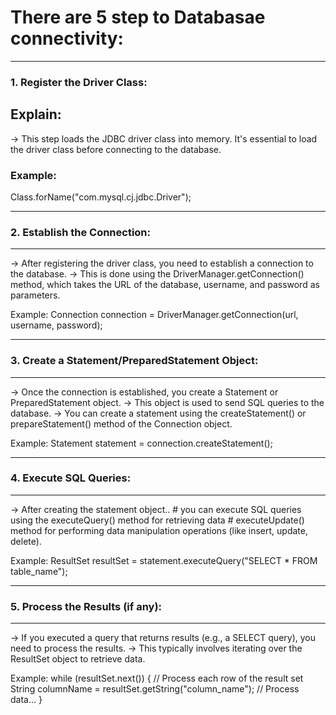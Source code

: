 
# There are 5 step to Databasae connectivity: #
---------------
### 1. Register the Driver Class: ###
## Explain: ##
   -> This step loads the JDBC driver class into memory. It's essential to load the driver class before connecting to the database.
   
   ### Example: ###
   Class.forName("com.mysql.cj.jdbc.Driver");
   
---------------
### 2. Establish the Connection: ###
---------------
   -> After registering the driver class, you need to establish a connection to the database. 
   -> This is done using the DriverManager.getConnection() method, which takes the URL of the database, username, and password as parameters.
   
   Example: Connection connection = DriverManager.getConnection(url, username, password);

---------------   
### 3. Create a Statement/PreparedStatement Object: ###
---------------
   -> Once the connection is established, you create a Statement or PreparedStatement object. 
   -> This object is used to send SQL queries to the database. 
   -> You can create a statement using the createStatement() or prepareStatement() method of the Connection object.
   
   Example: Statement statement = connection.createStatement();

---------------
### 4. Execute SQL Queries: ###
---------------
   -> After creating the statement object..
         # you can execute SQL queries using the executeQuery() method for retrieving data
		 # executeUpdate() method for performing data manipulation operations (like insert, update, delete).
		 
   Example: ResultSet resultSet = statement.executeQuery("SELECT * FROM table_name");

---------------  
### 5. Process the Results (if any): ###
---------------
   -> If you executed a query that returns results (e.g., a SELECT query), you need to process the results.
   -> This typically involves iterating over the ResultSet object to retrieve data.
   
   Example: while (resultSet.next()) {    // Process each row of the result set
                  String columnName = resultSet.getString("column_name"); // Process data...
            }

  
